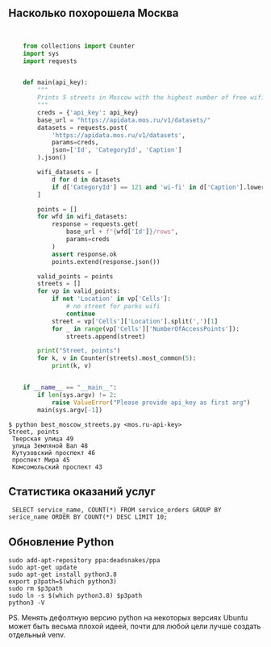 ## Насколько похорошела Москва

```python


    from collections import Counter
    import sys
    import requests


    def main(api_key):
        """
        Prints 5 streets in Moscow with the highest number of free wifi points
        """
        creds = {'api_key': api_key}
        base_url = "https://apidata.mos.ru/v1/datasets/"
        datasets = requests.post(
            'https://apidata.mos.ru/v1/datasets',
            params=creds,
            json=['Id', 'CategoryId', 'Caption']
        ).json()

        wifi_datasets = [
            d for d in datasets
            if d['CategoryId'] == 121 and 'wi-fi' in d['Caption'].lower()
        ]

        points = []
        for wfd in wifi_datasets:
            response = requests.get(
                base_url + f"{wfd['Id']}/rows",
                params=creds
            )
            assert response.ok
            points.extend(response.json())

        valid_points = points
        streets = []
        for vp in valid_points:
            if not 'Location' in vp['Cells']:
                # no street for parks wifi
                continue
            street = vp['Cells']['Location'].split(',')[1]
            for _ in range(vp['Cells']['NumberOfAccessPoints']):
                streets.append(street)

        print("Street, points")
        for k, v in Counter(streets).most_common(5):
            print(k, v)


    if __name__ == "__main__":
        if len(sys.argv) != 2:
            raise ValueError("Please provide api_key as first arg")
        main(sys.argv[-1])
```

    $ python best_moscow_streets.py <mos.ru-api-key>
    Street, points
     Тверская улица 49
     улица Земляной Вал 48
     Кутузовский проспект 46
     проспект Мира 45
     Комсомольский проспект 43


## Статистика оказаний услуг

     SELECT service_name, COUNT(*) FROM service_orders GROUP BY serice_name ORDER BY COUNT(*) DESC LIMIT 10;


## Обновление Python

    sudo add-apt-repository ppa:deadsnakes/ppa
    sudo apt-get update
    sudo apt-get install python3.8
    export p3path=$(which python3)
    sudo rm $p3path
    sudo ln -s $(which python3.8) $p3path
    python3 -V

PS. Менять дефолтную версию python на некоторых версиях Ubuntu может быть весьма плохой идеей, почти для любой цели лучше создать отдельный venv.

